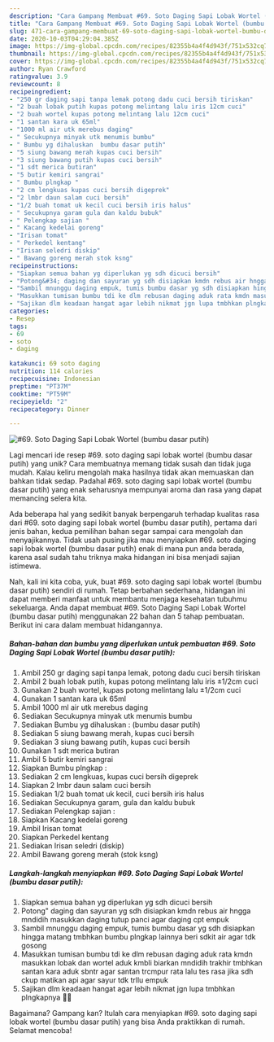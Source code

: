 ```yaml
---
description: "Cara Gampang Membuat #69. Soto Daging Sapi Lobak Wortel (bumbu dasar putih) Anti Gagal"
title: "Cara Gampang Membuat #69. Soto Daging Sapi Lobak Wortel (bumbu dasar putih) Anti Gagal"
slug: 471-cara-gampang-membuat-69-soto-daging-sapi-lobak-wortel-bumbu-dasar-putih-anti-gagal
date: 2020-10-03T04:29:04.385Z
image: https://img-global.cpcdn.com/recipes/82355b4a4f4d943f/751x532cq70/69-soto-daging-sapi-lobak-wortel-bumbu-dasar-putih-foto-resep-utama.jpg
thumbnail: https://img-global.cpcdn.com/recipes/82355b4a4f4d943f/751x532cq70/69-soto-daging-sapi-lobak-wortel-bumbu-dasar-putih-foto-resep-utama.jpg
cover: https://img-global.cpcdn.com/recipes/82355b4a4f4d943f/751x532cq70/69-soto-daging-sapi-lobak-wortel-bumbu-dasar-putih-foto-resep-utama.jpg
author: Ryan Crawford
ratingvalue: 3.9
reviewcount: 8
recipeingredient:
- "250 gr daging sapi tanpa lemak potong dadu cuci bersih tiriskan"
- "2 buah lobak putih kupas potong melintang lalu iris 12cm cuci"
- "2 buah wortel kupas potong melintang lalu 12cm cuci"
- "1 santan kara uk 65ml"
- "1000 ml air utk merebus daging"
- " Secukupnya minyak utk menumis bumbu"
- " Bumbu yg dihaluskan  bumbu dasar putih"
- "5 siung bawang merah kupas cuci bersih"
- "3 siung bawang putih kupas cuci bersih"
- "1 sdt merica butiran"
- "5 butir kemiri sangrai"
- " Bumbu plngkap "
- "2 cm lengkuas kupas cuci bersih digeprek"
- "2 lmbr daun salam cuci bersih"
- "1/2 buah tomat uk kecil cuci bersih iris halus"
- " Secukupnya garam gula dan kaldu bubuk"
- " Pelengkap sajian "
- " Kacang kedelai goreng"
- "Irisan tomat"
- " Perkedel kentang"
- "Irisan seledri diskip"
- " Bawang goreng merah stok ksng"
recipeinstructions:
- "Siapkan semua bahan yg diperlukan yg sdh dicuci bersih"
- "Potong&#34; daging dan sayuran yg sdh disiapkan kmdn rebus air hngga mndidih masukkan daging tutup panci agar daging cpt empuk"
- "Sambil mnunggu daging empuk, tumis bumbu dasar yg sdh disiapkan hingga matang tmbhkan bumbu plngkap lainnya beri sdkit air agar tdk gosong"
- "Masukkan tumisan bumbu tdi ke dlm rebusan daging aduk rata kmdn masukkan lobak dan wortel aduk kmbli biarkan mndidih trakhir tmbhkan santan kara aduk sbntr agar santan trcmpur rata lalu tes rasa jika sdh ckup matikan api agar sayur tdk trllu empuk"
- "Sajikan dlm keadaan hangat agar lebih nikmat jgn lupa tmbhkan plngkapnya 🙏🙏"
categories:
- Resep
tags:
- 69
- soto
- daging

katakunci: 69 soto daging 
nutrition: 114 calories
recipecuisine: Indonesian
preptime: "PT37M"
cooktime: "PT59M"
recipeyield: "2"
recipecategory: Dinner

---
```



![#69. Soto Daging Sapi Lobak Wortel (bumbu dasar putih)](https://img-global.cpcdn.com/recipes/82355b4a4f4d943f/751x532cq70/69-soto-daging-sapi-lobak-wortel-bumbu-dasar-putih-foto-resep-utama.jpg)

Lagi mencari ide resep #69. soto daging sapi lobak wortel (bumbu dasar putih) yang unik? Cara membuatnya memang tidak susah dan tidak juga mudah. Kalau keliru mengolah maka hasilnya tidak akan memuaskan dan bahkan tidak sedap. Padahal #69. soto daging sapi lobak wortel (bumbu dasar putih) yang enak seharusnya mempunyai aroma dan rasa yang dapat memancing selera kita.



Ada beberapa hal yang sedikit banyak berpengaruh terhadap kualitas rasa dari #69. soto daging sapi lobak wortel (bumbu dasar putih), pertama dari jenis bahan, kedua pemilihan bahan segar sampai cara mengolah dan menyajikannya. Tidak usah pusing jika mau menyiapkan #69. soto daging sapi lobak wortel (bumbu dasar putih) enak di mana pun anda berada, karena asal sudah tahu triknya maka hidangan ini bisa menjadi sajian istimewa.


Nah, kali ini kita coba, yuk, buat #69. soto daging sapi lobak wortel (bumbu dasar putih) sendiri di rumah. Tetap berbahan sederhana, hidangan ini dapat memberi manfaat untuk membantu menjaga kesehatan tubuhmu sekeluarga. Anda dapat membuat #69. Soto Daging Sapi Lobak Wortel (bumbu dasar putih) menggunakan 22 bahan dan 5 tahap pembuatan. Berikut ini cara dalam membuat hidangannya.

<!--inarticleads1-->

##### Bahan-bahan dan bumbu yang diperlukan untuk pembuatan #69. Soto Daging Sapi Lobak Wortel (bumbu dasar putih):

1. Ambil 250 gr daging sapi tanpa lemak, potong dadu cuci bersih tiriskan
1. Ambil 2 buah lobak putih, kupas potong melintang lalu iris ±1/2cm cuci
1. Gunakan 2 buah wortel, kupas potong melintang lalu ±1/2cm cuci
1. Gunakan 1 santan kara uk 65ml
1. Ambil 1000 ml air utk merebus daging
1. Sediakan  Secukupnya minyak utk menumis bumbu
1. Sediakan  Bumbu yg dihaluskan : (bumbu dasar putih)
1. Sediakan 5 siung bawang merah, kupas cuci bersih
1. Sediakan 3 siung bawang putih, kupas cuci bersih
1. Gunakan 1 sdt merica butiran
1. Ambil 5 butir kemiri sangrai
1. Siapkan  Bumbu plngkap :
1. Sediakan 2 cm lengkuas, kupas cuci bersih digeprek
1. Siapkan 2 lmbr daun salam cuci bersih
1. Sediakan 1/2 buah tomat uk kecil, cuci bersih iris halus
1. Sediakan  Secukupnya garam, gula dan kaldu bubuk
1. Sediakan  Pelengkap sajian :
1. Siapkan  Kacang kedelai goreng
1. Ambil Irisan tomat
1. Siapkan  Perkedel kentang
1. Sediakan Irisan seledri (diskip)
1. Ambil  Bawang goreng merah (stok ksng)




<!--inarticleads2-->

##### Langkah-langkah menyiapkan #69. Soto Daging Sapi Lobak Wortel (bumbu dasar putih):

1. Siapkan semua bahan yg diperlukan yg sdh dicuci bersih
1. Potong&#34; daging dan sayuran yg sdh disiapkan kmdn rebus air hngga mndidih masukkan daging tutup panci agar daging cpt empuk
1. Sambil mnunggu daging empuk, tumis bumbu dasar yg sdh disiapkan hingga matang tmbhkan bumbu plngkap lainnya beri sdkit air agar tdk gosong
1. Masukkan tumisan bumbu tdi ke dlm rebusan daging aduk rata kmdn masukkan lobak dan wortel aduk kmbli biarkan mndidih trakhir tmbhkan santan kara aduk sbntr agar santan trcmpur rata lalu tes rasa jika sdh ckup matikan api agar sayur tdk trllu empuk
1. Sajikan dlm keadaan hangat agar lebih nikmat jgn lupa tmbhkan plngkapnya 🙏🙏




Bagaimana? Gampang kan? Itulah cara menyiapkan #69. soto daging sapi lobak wortel (bumbu dasar putih) yang bisa Anda praktikkan di rumah. Selamat mencoba!

